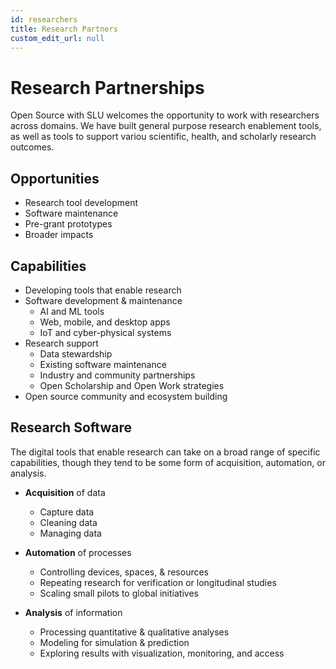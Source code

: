 ```yaml
---
id: researchers
title: Research Partners
custom_edit_url: null
---
```


# Research Partnerships

Open Source with SLU welcomes the opportunity to work with researchers across domains. We have built general purpose research enablement tools, as well as tools to support variou scientific, health, and scholarly research outcomes. 

## Opportunities

* Research tool development
* Software maintenance
* Pre-grant prototypes
* Broader impacts

## Capabilities

* Developing tools that enable research
* Software development & maintenance
    * AI and ML tools
    * Web, mobile, and desktop apps
    * IoT and cyber-physical systems
* Research support
    * Data stewardship
    * Existing software maintenance
    * Industry and community partnerships
    * Open Scholarship and Open Work strategies
* Open source community and ecosystem building
 
## Research Software

The digital tools that enable research can take on a broad range of specific capabilities, though they tend to be some form of acquisition, automation, or analysis.

* **Acquisition** of data
    * Capture data
    * Cleaning data 
    * Managing data 

* **Automation** of processes
    * Controlling devices, spaces, & resources
    * Repeating research for verification or longitudinal studies
    * Scaling small pilots to global initiatives

* **Analysis** of information
    * Processing quantitative & qualitative analyses 
    * Modeling for simulation & prediction
    * Exploring results with visualization, monitoring, and access
